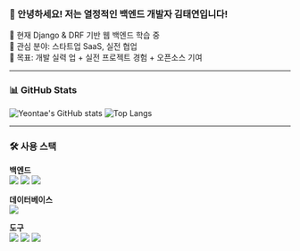 ### 👋 안녕하세요! 저는 열정적인 백엔드 개발자 김태연입니다!

🌱 현재 Django & DRF 기반 웹 백엔드 학습 중  
🚀 관심 분야: 스타트업 SaaS, 실전 협업  
🎯 목표: 개발 실력 업 + 실전 프로젝트 경험 + 오픈소스 기여

---

### 📊 GitHub Stats

![Yeontae's GitHub stats](https://github-readme-stats.vercel.app/api?username=yeontae519&show_icons=true&theme=radical)
![Top Langs](https://github-readme-stats.vercel.app/api/top-langs/?username=yeontae519&layout=compact&theme=radical)

---

### 🛠 사용 스택

**백엔드**
<br>
<img src="https://img.shields.io/badge/Python-3776AB?style=flat&logo=Python&logoColor=white"/>
<img src="https://img.shields.io/badge/Django-092E20?style=flat&logo=Django&logoColor=white"/>
<img src="https://img.shields.io/badge/DRF-FF1709?style=flat&logo=Django&logoColor=white"/>

**데이터베이스**
<br>
<img src="https://img.shields.io/badge/PostgreSQL-4169E1?style=flat&logo=PostgreSQL&logoColor=white"/>

**도구**
<br>
<img src="https://img.shields.io/badge/Git-F05032?style=flat&logo=Git&logoColor=white"/>
<img src="https://img.shields.io/badge/GitHub-181717?style=flat&logo=GitHub&logoColor=white"/>
<img src="https://img.shields.io/badge/Postman-FF6C37?style=flat&logo=Postman&logoColor=white"/>
